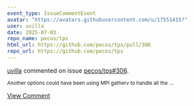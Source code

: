 ```yaml
---
event_type: IssueCommentEvent
avatar: "https://avatars.githubusercontent.com/u/17551415?"
user: uvilla
date: 2025-07-03
repo_name: pecos/tps
html_url: https://github.com/pecos/tps/pull/306
repo_url: https://github.com/pecos/tps
---
```


<a href='https://github.com/uvilla' target='_blank'>uvilla</a> commented on issue <a href='https://github.com/pecos/tps/pull/306' target='_blank'>pecos/tps#306</a>.

<small>Another options could have been using MPI gatherv to handle all the...</small>

<a href='https://github.com/pecos/tps/pull/306' target='_blank'>View Comment</a>